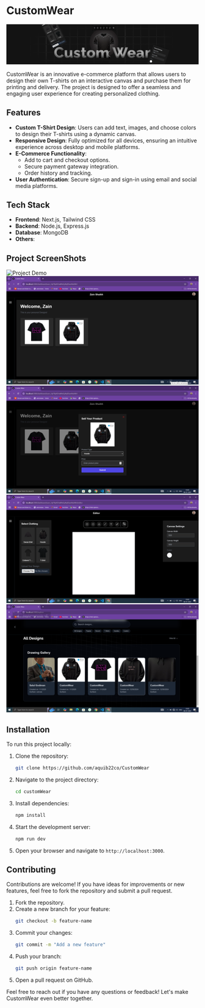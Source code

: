 # CustomWear
![Banner](public/Castam-war.png)

CustomWear is an innovative e-commerce platform that allows users to design their own T-shirts on an interactive canvas and purchase them for printing and delivery. The project is designed to offer a seamless and engaging user experience for creating personalized clothing.

## Features

- **Custom T-Shirt Design**: Users can add text, images, and choose colors to design their T-shirts using a dynamic canvas.
- **Responsive Design**: Fully optimized for all devices, ensuring an intuitive experience across desktop and mobile platforms.
- **E-Commerce Functionality**:
  - Add to cart and checkout options.
  - Secure payment gateway integration.
  - Order history and tracking.
- **User Authentication**: Secure sign-up and sign-in using email and social media platforms.

## Tech Stack

- **Frontend**: Next.js, Tailwind CSS
- **Backend**: Node.js, Express.js
- **Database**: MongoDB
- **Others**: 

## Project ScreenShots

![Project Demo](public/Custom-war.gif)
![Screenshot 1](public/SC1.png)
![Screenshot 2](public/SC2.png)
![Screenshot 3](public/SC3.png)
![Screenshot 4](public/SC4.png)


## Installation

To run this project locally:

1. Clone the repository:
   ```bash
   git clone https://github.com/aquib22co/CustomWear
   ```

2. Navigate to the project directory:
   ```bash
   cd customWear
   ```

3. Install dependencies:
   ```bash
   npm install
   ```

4. Start the development server:
   ```bash
   npm run dev
   ```

5. Open your browser and navigate to `http://localhost:3000`.

## Contributing

Contributions are welcome! If you have ideas for improvements or new features, feel free to fork the repository and submit a pull request.

1. Fork the repository.
2. Create a new branch for your feature:
   ```bash
   git checkout -b feature-name
   ```
3. Commit your changes:
   ```bash
   git commit -m "Add a new feature"
   ```
4. Push your branch:
   ```bash
   git push origin feature-name
   ```
5. Open a pull request on GitHub.


Feel free to reach out if you have any questions or feedback! Let's make CustomWear even better together.
